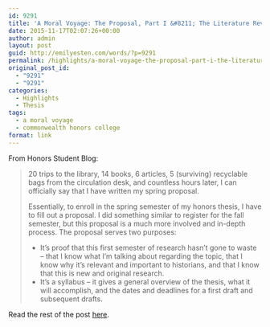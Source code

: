 ```yaml
---
id: 9291
title: 'A Moral Voyage: The Proposal, Part I &#8211; The Literature Review'
date: 2015-11-17T02:07:26+00:00
author: admin
layout: post
guid: http://emilyesten.com/words/?p=9291
permalink: /highlights/a-moral-voyage-the-proposal-part-i-the-literature-review/
original_post_id:
  - "9291"
  - "9291"
categories:
  - Highlights
  - Thesis
tags:
  - a moral voyage
  - commonwealth honors college
format: link
---
```

From Honors Student Blog:

> 20 trips to the library, 14 books, 6 articles, 5 (surviving) recyclable bags from the circulation desk, and countless hours later, I can officially say that I have written my spring proposal.
> 
> Essentially, to enroll in the spring semester of my honors thesis, I have to fill out a proposal. I did something similar to register for the fall semester, but this proposal is a much more involved and in-depth process. The proposal serves two purposes:
> 
>   * It’s proof that this first semester of research hasn’t gone to waste – that I know what I’m talking about regarding the topic, that I know why it’s relevant and important to historians, and that I know that this is new and original research.
>   * It’s a syllabus – it gives a general overview of the thesis, what it will accomplish, and the dates and deadlines for a first draft and subsequent drafts.

Read the rest of the post [here](https://www.honors.umass.edu/blog/eesten/moral-voyage-proposal-part-1-literature-review).
